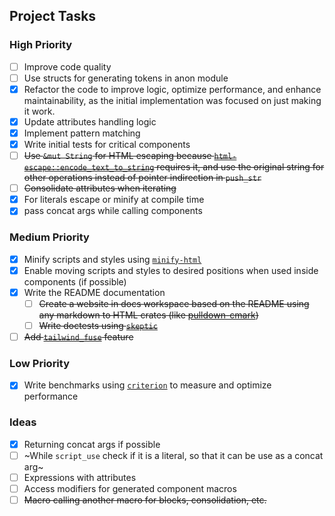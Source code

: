 ## Project Tasks

### High Priority

- [ ] Improve code quality
- [ ] Use structs for generating tokens in anon module
- [x] Refactor the code to improve logic, optimize performance, and enhance maintainability, as the initial implementation was focused on just making it work.
- [x] Update attributes handling logic
- [x] Implement pattern matching
- [x] Write initial tests for critical components
- [ ] ~~Use `&mut String` for HTML escaping because [`html-escape::encode_text_to_string`](https://docs.rs/html-escape/0.2.13/html_escape/fn.encode_text_to_string.html) requires it, and use the original string for other operations instead of pointer indirection in `push_str`~~
- [ ] ~~Consolidate attributes when iterating~~
- [x] For literals escape or minify at compile time
- [x] pass concat args while calling components

### Medium Priority

- [x] Minify scripts and styles using [`minify-html`](https://crates.io/crates/minify-html)
- [x] Enable moving scripts and styles to desired positions when used inside components (if possible)
- [x] Write the README documentation
  - [ ] ~~Create a website in docs workspace based on the README using any markdown to HTML crates (like [pulldown-cmark](https://crates.io/crates/pulldown-cmark))~~
  - [ ] ~~Write doctests using [`skeptic`](https://crates.io/crates/skeptic)~~
- [ ] ~~Add [`tailwind_fuse`](https://crates.io/crates/tailwind_fuse) feature~~

### Low Priority

- [x] Write benchmarks using [`criterion`](https://crates.io/crates/criterion) to measure and optimize performance

### Ideas

- [x] Returning concat args if possible
- [ ] ~While `script_use` check if it is a literal, so that it can be use as a concat arg~
- [ ] Expressions with attributes
- [ ] Access modifiers for generated component macros
- [ ] ~~Macro calling another macro for blocks, consolidation, etc.~~
